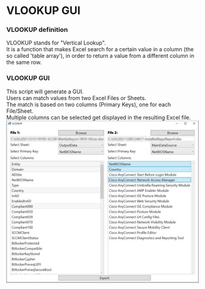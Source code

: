 # VLOOKUP GUI

### VLOOKUP definition
VLOOKUP stands for "Vertical Lookup".  
It is a function that makes Excel search for a certain value in a column (the so called 'table array'), in order to return a value from a different column in the same row.

### VLOOKUP GUI
This script will generate a GUI.  
Users can match values from two Excel Files or Sheets.  
The match is based on two columns (Primary Keys), one for each File/Sheet.  
Multiple columns can be selected get displayed in the resulting Excel file.  
![VLOOKUP](https://github.com/AdrianbCojocaru/PowerShell/blob/master/General/VLOOKUP%20GUI/pic/VLOOKUP.png)
